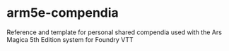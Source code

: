 # arm5e-compendia
Reference and template for personal shared compendia used with the Ars Magica 5th Edition system for Foundry VTT
